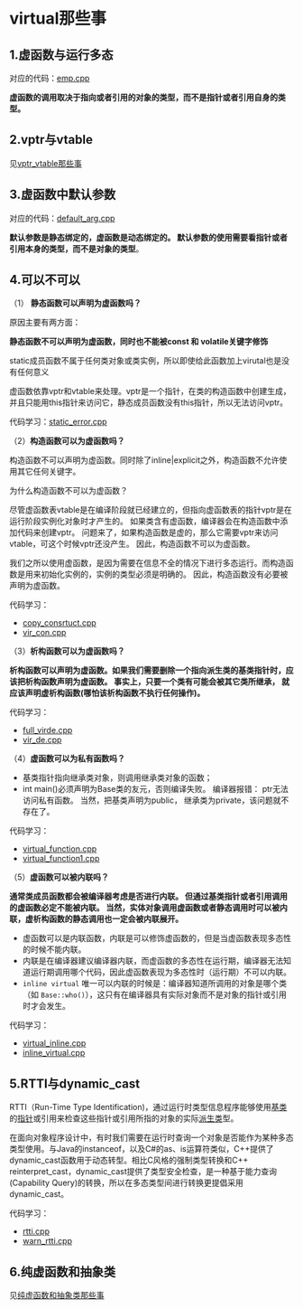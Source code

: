 # virtual那些事

## 1.虚函数与运行多态



对应的代码：[emp.cpp](https://github.com/Light-City/CPlusPlusThings/blob/master/basic_content/virtual/set1/emp.cpp)

**虚函数的调用取决于指向或者引用的对象的类型，而不是指针或者引用自身的类型。**

## 2.vptr与vtable



见[vptr_vtable那些事](https://github.com/Light-City/CPlusPlusThings/blob/master/basic_content/vptr_vtable)

## 3.虚函数中默认参数



对应的代码：[default_arg.cpp](https://github.com/Light-City/CPlusPlusThings/blob/master/basic_content/virtual/set2/default_arg.cpp)

**默认参数是静态绑定的，虚函数是动态绑定的。 默认参数的使用需要看指针或者引用本身的类型，而不是对象的类型**。

## 4.可以不可以



（1） **静态函数可以声明为虚函数吗？**

原因主要有两方面：

**静态函数不可以声明为虚函数，同时也不能被const 和 volatile关键字修饰**

static成员函数不属于任何类对象或类实例，所以即使给此函数加上virutal也是没有任何意义

虚函数依靠vptr和vtable来处理。vptr是一个指针，在类的构造函数中创建生成，并且只能用this指针来访问它，静态成员函数没有this指针，所以无法访问vptr。

代码学习：[static_error.cpp](https://github.com/Light-City/CPlusPlusThings/blob/master/basic_content/virtual/set3/static_error.cpp)

（2）**构造函数可以为虚函数吗？**

构造函数不可以声明为虚函数。同时除了inline|explicit之外，构造函数不允许使用其它任何关键字。

为什么构造函数不可以为虚函数？

尽管虚函数表vtable是在编译阶段就已经建立的，但指向虚函数表的指针vptr是在运行阶段实例化对象时才产生的。 如果类含有虚函数，编译器会在构造函数中添加代码来创建vptr。 问题来了，如果构造函数是虚的，那么它需要vptr来访问vtable，可这个时候vptr还没产生。 因此，构造函数不可以为虚函数。

我们之所以使用虚函数，是因为需要在信息不全的情况下进行多态运行。而构造函数是用来初始化实例的，实例的类型必须是明确的。 因此，构造函数没有必要被声明为虚函数。

代码学习：

- [copy_consrtuct.cpp](https://github.com/Light-City/CPlusPlusThings/blob/master/basic_content/virtual/set3/copy_consrtuct.cpp)
- [vir_con.cpp](https://github.com/Light-City/CPlusPlusThings/blob/master/basic_content/virtual/set3/vir_con.cpp)

（3）**析构函数可以为虚函数吗？**

**析构函数可以声明为虚函数。如果我们需要删除一个指向派生类的基类指针时，应该把析构函数声明为虚函数。 事实上，只要一个类有可能会被其它类所继承， 就应该声明虚析构函数(哪怕该析构函数不执行任何操作)。**

代码学习：

- [full_virde.cpp](https://github.com/Light-City/CPlusPlusThings/blob/master/basic_content/virtual/set3/full_virde.cpp)
- [vir_de.cpp](https://github.com/Light-City/CPlusPlusThings/blob/master/basic_content/virtual/set3/vir_de.cpp)

（4）**虚函数可以为私有函数吗？**

- 基类指针指向继承类对象，则调用继承类对象的函数；
- int main()必须声明为Base类的友元，否则编译失败。 编译器报错： ptr无法访问私有函数。 当然，把基类声明为public， 继承类为private，该问题就不存在了。

代码学习：

- [virtual_function.cpp](https://github.com/Light-City/CPlusPlusThings/blob/master/basic_content/virtual/set3/virtual_function.cpp)
- [virtual_function1.cpp](https://github.com/Light-City/CPlusPlusThings/blob/master/basic_content/virtual/set3/virtual_function1.cpp)

（5）**虚函数可以被内联吗？**

**通常类成员函数都会被编译器考虑是否进行内联。 但通过基类指针或者引用调用的虚函数必定不能被内联。 当然，实体对象调用虚函数或者静态调用时可以被内联，虚析构函数的静态调用也一定会被内联展开。**

- 虚函数可以是内联函数，内联是可以修饰虚函数的，但是当虚函数表现多态性的时候不能内联。
- 内联是在编译器建议编译器内联，而虚函数的多态性在运行期，编译器无法知道运行期调用哪个代码，因此虚函数表现为多态性时（运行期）不可以内联。
- `inline virtual` 唯一可以内联的时候是：编译器知道所调用的对象是哪个类（如 `Base::who()`），这只有在编译器具有实际对象而不是对象的指针或引用时才会发生。

代码学习：

- [virtual_inline.cpp](https://github.com/Light-City/CPlusPlusThings/blob/master/basic_content/virtual/set3/virtual_inline.cpp)
- [inline_virtual.cpp](https://github.com/Light-City/CPlusPlusThings/blob/master/basic_content/virtual/set3/inline_virtual.cpp)

## 5.RTTI与dynamic_cast



RTTI（Run-Time Type Identification)，通过运行时类型信息程序能够使用[基类](https://baike.baidu.com/item/基类/9589663)的[指针](https://baike.baidu.com/item/指针/2878304)或引用来检查这些指针或引用所指的对象的实际[派生类](https://baike.baidu.com/item/派生类)型。

在面向对象程序设计中，有时我们需要在运行时查询一个对象是否能作为某种多态类型使用。与Java的instanceof，以及C#的as、is运算符类似，C++提供了dynamic_cast函数用于动态转型。相比C风格的强制类型转换和C++ reinterpret_cast，dynamic_cast提供了类型安全检查，是一种基于能力查询(Capability Query)的转换，所以在多态类型间进行转换更提倡采用dynamic_cast。

代码学习：

- [rtti.cpp](https://github.com/Light-City/CPlusPlusThings/blob/master/basic_content/virtual/set4/rtti.cpp)
- [warn_rtti.cpp](https://github.com/Light-City/CPlusPlusThings/blob/master/basic_content/virtual/set4/warn_rtti.cpp)

## 6.纯虚函数和抽象类



见[纯虚函数和抽象类那些事](https://github.com/Light-City/CPlusPlusThings/blob/master/basic_content/abstract)